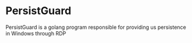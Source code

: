 # PersistGuard
PersistGuard is a golang program responsible for providing us persistence in Windows through RDP
